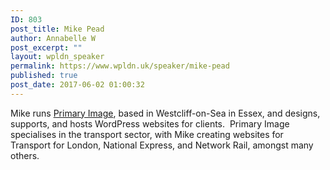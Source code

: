 ```yaml
---
ID: 803
post_title: Mike Pead
author: Annabelle W
post_excerpt: ""
layout: wpldn_speaker
permalink: https://www.wpldn.uk/speaker/mike-pead
published: true
post_date: 2017-06-02 01:00:32
---
```

Mike runs <a href="https://www.primaryimage.uk/">Primary Image</a>, based in Westcliff-on-Sea in Essex, and designs, supports, and hosts WordPress websites for clients.  Primary Image specialises in the transport sector, with Mike creating websites for Transport for London, National Express, and Network Rail, amongst many others.